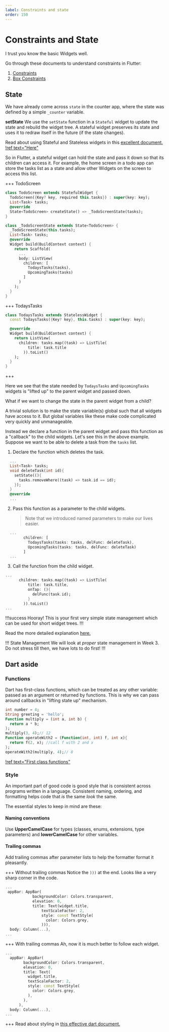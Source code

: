 ```yaml
---
label: Constraints and state
order: 150
---
```


# Constraints and State

I trust you know the basic Widgets well.

Go through these documents to understand constraints in Flutter:

1. [Constraints](https://docs.flutter.dev/development/ui/layout/constraints)
2. [Box Constraints](https://docs.flutter.dev/development/ui/layout/box-constraints)

## State

We have already come across `state` in the counter app, where the state was defined by a simple `_counter` variable.

**setState**
We use the `setState` function in a `Stateful` widget to update the state and rebuild the widget tree. A stateful widget preserves its state and uses it to redraw itself in the future (if the state changes).

Read about using Stateful and Stateless widgets in this [excellent document.](https://docs.flutter.dev/development/ui/interactive#stateful-and-stateless-widgets)
[!ref text="Here"](https://docs.flutter.dev/development/ui/interactive)

So in Flutter, a stateful widget can hold the state and pass it down so that its children can access it. For example, the home screen in a todo app can store the tasks list as a state and allow other Widgets on the screen to access this list.

+++ TodoScreen

```dart !#10,17-18
class TodoScreen extends StatefulWidget {
  TodoScreen({Key? key, required this.tasks}) : super(key: key);
  List<Task> tasks;
  @override
  State<TodoScreen> createState() => _TodoScreenState(tasks);
}

class _TodoScreenState extends State<TodoScreen> {
  _TodoScreenState(this.tasks);
  List<Task> tasks;
  @override
  Widget build(BuildContext context) {
    return Scaffold(
      ...
      body: ListView(
        children: [
          TodaysTasks(tasks),
          UpcomingTasks(tasks)
        ]
      )
    );
  }
}
```

+++ TodaysTasks

```dart !#7-9
class TodaysTasks extends StatelessWidget {
  const TodaysTasks({Key? key}, this.tasks) : super(key: key);

  @override
  Widget build(BuildContext context) {
    return ListView(
      children: tasks.map((task) => ListTile(
          title: task.title
        )).toList()
    );
  }
}
```

+++

Here we see that the state needed by `TodaysTasks` and `UpcomingTasks` widgets is "lifted up" to the parent widget and passed down.

What if we want to change the state in the parent widget from a child?

A trivial solution is to make the state variable(s) global such that all widgets have access to it. But global variables like these make code complicated very quickly and unmanageable.

Instead we declare a function in the parent widget and pass this function as a "callback" to the child widgets.
Let's see this in the above example. Suppose we want to be able to delete a task from the `tasks` list.

1. Declare the function which deletes the task.

```dart !#3-7 TodoScreen
  ...
  List<Task> tasks;
  void deleteTask(int id){
    setState((){
      tasks.removeWhere((task) => task.id == id);
    });
  }
  @override
  ...
```

2. Pass this function as a parameter to the child widgets.
   > Note that we introduced named parameters to make our lives easier.

```dart !#3-4 TodoScreen
  ...
        children: [
          TodaysTasks(tasks: tasks, delFunc: deleteTask),
          UpcomingTasks(tasks: tasks, delFunc: deleteTask)
        ]
  ...
```

3. Call the function from the child widget.

```dart !#4-6 TodaysTasks
...
      children: tasks.map((task) => ListTile(
          title: task.title,
          onTap: (){
            delFunc(task.id);
          }
        )).toList()
...
```

!!!success Hooray!
This is your first very simple state management which can be used for short widget trees.
!!!

Read the more detailed explanation [here.](https://medium.com/nerd-for-tech/lifting-state-up-and-callbacks-7a19d0bdbe53)

!!! State Management
We will look at _proper_ state management in Week 3. Do not stress till then, we have lots to do first!
!!!

## Dart aside

### Functions

Dart has first-class functions, which can be treated as any other variable: passed as an argument or returned by functions. This is why we can pass around callbacks in "lifting state up" mechanism.

```dart Example
int number = 4;
String greeting = 'hello';
Function multiply = (int a, int b) {
  return a * b;
};
multiply(3, 4);// 12
Function operateWith2 = (Function(int, int) f, int x){
  return f(2, x); //call f with 2 and x
};
operateWith2(multiply, 4);// 8
```

[!ref text="First class functions"](https://developer.mozilla.org/en-US/docs/Glossary/First-class_Function)

### Style

An important part of good code is good style that is consistent across programs written in a language. Consistent naming, ordering, and formatting helps code that _is_ the same _look_ the same.

The essential styles to keep in mind are these:

#### Naming conventions

Use **UpperCamelCase** for types (classes, enums, extensions, type parameters) and **lowerCamelCase** for other variables.

#### Trailing commas

Add trailing commas after parameter lists to help the formatter format it pleasantly.

+++ Without trailing commas
Notice the `)))` at the end. Looks like a very sharp corner in the code.

```dart !#9
...
 appBar: AppBar(
            backgroundColor: Colors.transparent,
            elevation: 0,
            title: Text(widget.title,
                textScaleFactor: 2,
                style: const TextStyle(
                  color: Colors.grey,
                ))),
  body: Column(...),
...
```

+++ With trailing commas
Ah, now it is much better to follow each widget.

```dart !#10-12
...
  appBar: AppBar(
        backgroundColor: Colors.transparent,
        elevation: 0,
        title: Text(
          widget.title,
          textScaleFactor: 2,
          style: const TextStyle(
            color: Colors.grey,
          ),
        ),
      ),
  body: Column(...),
...
```

+++
Read about styling in [this effective dart document.](https://dart.dev/guides/language/effective-dart/style)
